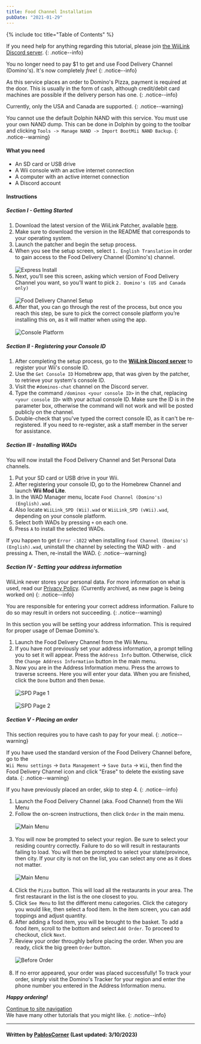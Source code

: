 ```yaml
---
title: Food Channel Installation
pubDate: "2021-01-29"
---
```


{% include toc title="Table of Contents" %}

If you need help for anything regarding this tutorial, please join [the WiiLink Discord server](https://discord.gg/wiilink).
{: .notice--info}

You no longer need to pay $1 to get and use Food Delivery Channel (Domino's). It's now completely *free*!
{: .notice--info}

As this service places an order to Domino's Pizza, payment is required at the door. This is usually in the form of cash, although credit/debit card machines are possible if the delivery person has one.
{: .notice--info}

Currently, only the USA and Canada are supported.
{: .notice--warning}

You cannot use the default Dolphin NAND with this service. You must use your own NAND dump. This can be done in Dolphin by going to the toolbar and clicking `Tools -> Manage NAND -> Import BootMii NAND Backup`. 
{: .notice--warning}

#### What you need

* An SD card or USB drive
* A Wii console with an active internet connection
* A computer with an active internet connection
* A Discord account
 
#### Instructions

##### Section I - Getting Started

1. Download the latest version of the WiiLink Patcher, available [here](https://github.com/WiiLink24/WiiLink24-Patcher/tree/csharp-ver).
2. Make sure to download the version in the README that corresponds to your operating system.
3. Launch the patcher and begin the setup process.
4. When you see the setup screen, select `1. English Translation` in order to gain access to the Food Delivery Channel (Domino's) channel.<br><br>
![Express Install](/images/Demae-Dominos/choose-core-channel.png)
5. Next, you’ll see this screen, asking which version of Food Delivery Channel you want, so you’ll want to pick `2. Domino's (US and Canada only)`<br><br>
![Food Delivery Channel Setup](/images/Demae-Dominos/choose-food-channel-ver.png)
6. After that, you can go through the rest of the process, but once you reach this step, be sure to pick the correct console platform you’re installing this on, as it will matter when using the app.<br><br>
![Console Platform](/images/Demae-Dominos/choose-console-platform.png)

##### Section II - Registering your Console ID

1. After completing the setup process, go to the [**WiiLink Discord server**](https://discord.gg/WiiLink) to register your Wii's console ID.
2. Use the `Get Console ID` Homebrew app, that was given by the patcher, to retrieve your system's console ID.
3. Visit the `#dominos-chat` channel on the Discord server.
4. Type the command `/dominos <your console ID>` in the chat, replacing `<your console ID>` with your actual console ID. Make sure the ID is in the parameter box, otherwise the command will not work and will be posted publicly on the channel.
5. Double-check that you've typed the correct console ID, as it can't be re-registered. If you need to re-register, ask a staff member in the server for assistance.

##### Section III - Installing WADs

You will now install the Food Delivery Channel and Set Personal Data channels.

1. Put your SD card or USB drive in your Wii.
2. After registering your console ID, go to the Homebrew Channel and launch **Wii Mod Lite**.
3. In the WAD Manager menu, locate `Food Channel (Domino's) (English).wad`.
4. Also locate `WiiLink_SPD (Wii).wad` or `WiiLink_SPD (vWii).wad`, depending on your console platform.
5. Select both WADs by pressing `+` on each one.
6. Press `A` to install the selected WADs.

If you happen to get `Error -1022` when installing `Food Channel (Domino's) (English).wad`, uninstall the channel by selecting the WAD with `-` and pressing `A`. Then, re-install the WAD.
{: .notice--warning}

##### Section IV - Setting your address information

WiiLink never stores your personal data. For more information on what is used, read our [Privacy Policy](https://theoldnet.com/get?url=https%3A%2F%2Fdemae.wiilink24.com%2Fprivacypolicy&year=2022&scripts=false&decode=false). (Currently archived, as new page is being worked on)
{: .notice--info}

You are responsible for entering your correct address information. Failure to do so may result in orders not succeeding.
{: .notice--warning}

In this section you will be setting your address information. This is required for proper usage of Demae Domino's. 

1. Launch the Food Delivery Channel from the Wii Menu.
2. If you have not previously set your address information, a prompt telling you to set it will appear. Press the `Address Info` button. Otherwise, click the `Change Address Information` button in the main menu.
3. Now you are in the Address Information menu. Press the arrows to traverse screens. Here you will enter your data. When you are finished, click the `Done` button and then `Demae`.<br><br>
![SPD Page 1](/images/Demae-Dominos/spd-1.png)<br><br>
![SPD Page 2](/images/Demae-Dominos/spd-2.png)

##### Section V - Placing an order

This section requires you to have cash to pay for your meal.
{: .notice--warning}

If you have used the standard version of the Food Delivery Channel before, go to the<br>`Wii Menu settings` -> `Data Management` -> `Save Data` -> `Wii`, then find the <br>Food Delivery Channel icon and click "Erase" to delete the existing save data.
{: .notice--warning}

If you have previously placed an order, skip to step 4.
{: .notice--info}

1. Launch the Food Delivery Channel (aka. Food Channel) from the Wii Menu
2. Follow the on-screen instructions, then click `Order` in the main menu.<br><br>
![Main Menu](/images/Demae-Dominos/success.png)<br><br>
3. You will now be prompted to select your region. Be sure to select your residing country correctly. Failure to do so will result in restaurants failing to load. You will then be prompted to select your state/province, then city. If your city is not on the list, you can select any one as it does not matter.<br><br>
![Main Menu](/images/Demae-Dominos/country-setup.png)<br><br>
4. Click the `Pizza` button. This will load all the restaurants in your area. The first restaurant in the list is the one closest to you.
5. Click `See Menu` to list the different menu categories. Click the category you would like, then select a food item. In the item screen, you can add toppings and adjust quantity.
6. After adding a food item, you will be brought to the basket. To add a food item, scroll to the bottom and select `Add Order`. To proceed to checkout, click `Next`.
7. Review your order throughly before placing the order. When you are ready, click the big green `Order` button.<br><br>
![Before Order](/images/Demae-Dominos/order.png)<br><br>
8. If no error appeared, your order was placed successfully! To track your order, simply visit the Domino's Tracker for your region and enter the phone number you entered in the Address Information menu.

***Happy ordering!***

[Continue to site navigation](site-navigation)<br>
We have many other tutorials that you might like.
{: .notice--info}

___

#### Written by [PablosCorner](https://github.com/PablosCorner) (Last updated: 3/10/2023)